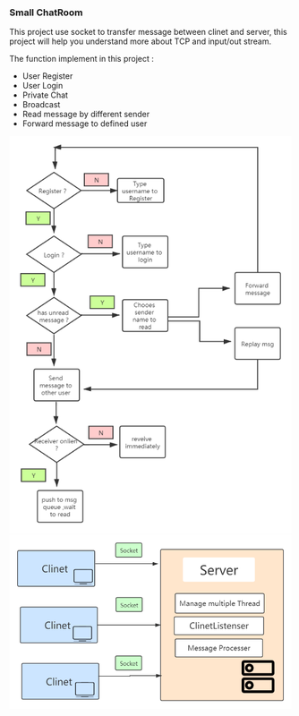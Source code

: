 ### Small ChatRoom
This project use socket to transfer message between clinet and server,
this project will help you understand more about TCP and input/out stream.

The function implement in this project :
- User Register
- User Login
- Private Chat 
- Broadcast 
- Read message by different sender
- Forward message to defined user

![FlowChat](./pic/flow.png)
![Architecture Diagram](./pic/act.png)




